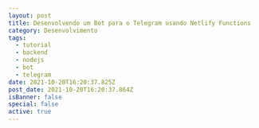 ```yaml
---
layout: post
title: Desenvolvendo um Bot para o Telegram usando Netlify Functions
category: Desenvolvimento
tags:
  - tutorial
  - backend
  - nodejs
  - bot
  - telegram
date: 2021-10-20T16:20:37.825Z
post_date: 2021-10-20T16:20:37.864Z
isBanner: false
special: false
active: true
---
```

